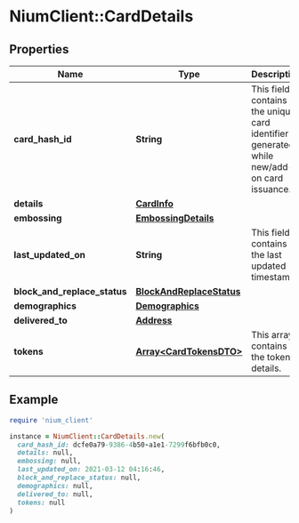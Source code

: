 # NiumClient::CardDetails

## Properties

| Name | Type | Description | Notes |
| ---- | ---- | ----------- | ----- |
| **card_hash_id** | **String** | This field contains the unique card identifier generated while new/add-on card issuance. | [optional] |
| **details** | [**CardInfo**](CardInfo.md) |  | [optional] |
| **embossing** | [**EmbossingDetails**](EmbossingDetails.md) |  | [optional] |
| **last_updated_on** | **String** | This field contains the last updated timestamp | [optional] |
| **block_and_replace_status** | [**BlockAndReplaceStatus**](BlockAndReplaceStatus.md) |  | [optional] |
| **demographics** | [**Demographics**](Demographics.md) |  | [optional] |
| **delivered_to** | [**Address**](Address.md) |  | [optional] |
| **tokens** | [**Array&lt;CardTokensDTO&gt;**](CardTokensDTO.md) | This array contains the token details. | [optional] |

## Example

```ruby
require 'nium_client'

instance = NiumClient::CardDetails.new(
  card_hash_id: dcfe0a79-9386-4b50-a1e1-7299f6bfb0c0,
  details: null,
  embossing: null,
  last_updated_on: 2021-03-12 04:16:46,
  block_and_replace_status: null,
  demographics: null,
  delivered_to: null,
  tokens: null
)
```

